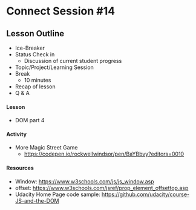 # Connect Session #14

## Lesson Outline

  * Ice-Breaker
  * Status Check in
    * Discussion of current student progress
  * Topic/Project/Learning Session
  * Break
    * 10 minutes
  * Recap of lesson
  * Q & A

#### Lesson

  * DOM part 4

#### Activity

  * More Magic Street Game
    * https://codepen.io/rockwellwindsor/pen/BaYBbvy?editors=0010

#### Resources

  * Window: https://www.w3schools.com/js/js_window.asp
  * offset: https://www.w3schools.com/jsref/prop_element_offsettop.asp
  * Udacity Home Page code sample: https://github.com/udacity/course-JS-and-the-DOM

